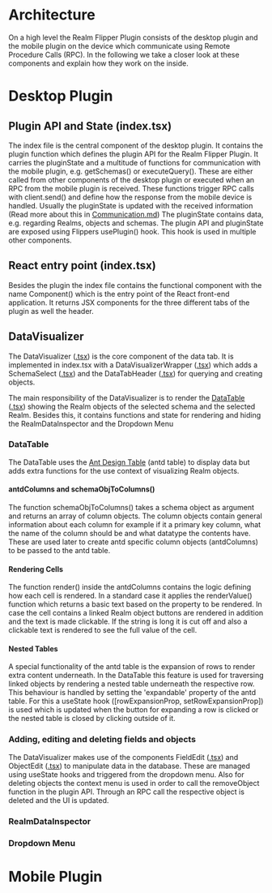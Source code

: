 
# Architecture

On a high level the Realm Flipper Plugin consists of the desktop plugin and the mobile plugin on the device which communicate using Remote Procedure Calls (RPC). In the following we take a closer look at these components and explain how they work on the inside.

# Desktop Plugin

## Plugin API and State (index.tsx)

The index file is the central component of the desktop plugin. It contains the plugin function which defines the plugin API for the Realm Flipper Plugin. It carries the pluginState and a multitude of functions for communication with the mobile plugin, e.g. getSchemas() or executeQuery(). These are either called from other components of the desktop plugin or executed when an RPC from the mobile plugin is received. These functions trigger RPC calls with client.send() and define how the response from the mobile device is handled. Usually the pluginState is updated with the received information (Read more about this in [Communication.md](Communication.md))
The pluginState contains data, e.g. regarding Realms, objects and schemas. The plugin API and pluginState are exposed using Flippers usePlugin() hook. This hook is used in multiple other components.

## React entry point (index.tsx)

Besides the plugin the index file contains the functional component with the name Component() which is the entry point of the React front-end application. It returns JSX components for the three different tabs of the plugin as well the header.

## DataVisualizer

The DataVisualizer ([.tsx](../realmFlipperPlugin/flipper-plugin-realm/src/pages/DataVisualizer.tsx)) is the core component of the data tab. It is implemented in index.tsx with a DataVisualizerWrapper ([.tsx](../realmFlipperPlugin/flipper-plugin-realm/src/components/DataVisualizerWrapper.tsx)) which adds a SchemaSelect ([.tsx](../realmFlipperPlugin/flipper-plugin-realm/src/components/SchemaSelect.tsx)) and the DataTabHeader ([.tsx](../realmFlipperPlugin/flipper-plugin-realm/src/components/DataTabHeader.tsx)) for querying and creating objects.

The main responsibility of the DataVisualizer is to render the [DataTable](#datatable) ([.tsx](../realmFlipperPlugin/flipper-plugin-realm/src/components/DataTable.tsx)) showing the Realm objects of the selected schema and the selected Realm. Besides this, it contains functions and state for rendering and hiding the RealmDataInspector and the Dropdown Menu

### DataTable

The DataTable uses the [Ant Design Table](https://ant.design/components/table/) (antd table) to display data but adds extra functions for the use context of visualizing Realm objects. 

#### antdColumns and schemaObjToColumns()

The function schemaObjToColumns() takes a schema object as argument and returns an array of column objects. The column objects contain general information about each column for example if it a primary key column, what the name of the column should be and what datatype the contents have. These are used later to create antd specific column objects (antdColumns) to be passed to the antd table.

#### Rendering Cells

The function render() inside the antdColumns contains the logic defining how each cell is rendered. In a standard case it applies the renderValue() function which returns a basic text based on the property to be rendered. In case the cell contains a linked Realm object buttons are rendered in addition and the text is made clickable. If the string is long it is cut off and also a clickable text is rendered to see the full value of the cell.

#### Nested Tables

A special functionality of the antd table is the expansion of rows to render extra content underneath. In the DataTable this feature is used for traversing linked objects by rendering a nested table underneath the respective row. This behaviour is handled by setting the 'expandable' property of the antd table. For this a useState hook ([rowExpansionProp, setRowExpansionProp]) is used which is updated when the button for expanding a row is clicked or the nested table is closed by clicking outside of it.

### Adding, editing and deleting fields and objects

The DataVisualizer makes use of the components FieldEdit ([.tsx](../realmFlipperPlugin/flipper-plugin-realm/src/components/objectManipulation/FieldEdit.tsx)) and ObjectEdit ([.tsx](../realmFlipperPlugin/flipper-plugin-realm/src/components/objectManipulation/ObjectEdit.tsx)) to manipulate data in the database. These are managed using useState hooks and triggered from the dropdown menu.
Also for deleting objects the context menu is used in order to call the removeObject function in the plugin API. Through an RPC call the respective object is deleted and the UI is updated. 

### RealmDataInspector

### Dropdown Menu


# Mobile Plugin

